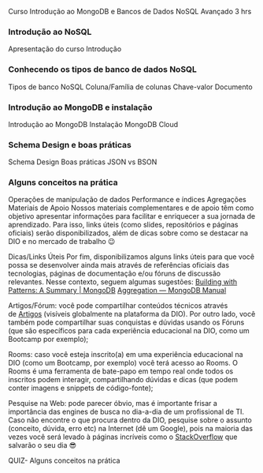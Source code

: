 Curso Introdução ao MongoDB e Bancos de Dados NoSQL
Avançado
3 hrs

### Introdução ao NoSQL
Apresentação do curso
Introdução

### Conhecendo os tipos de banco de dados NoSQL
Tipos de banco NoSQL
Coluna/Família de colunas
Chave-valor
Documento

### Introdução ao MongoDB e instalação
Introdução ao MongoDB
Instalação
MongoDB Cloud

### Schema Design e boas práticas
Schema Design
Boas práticas
JSON vs BSON

### Alguns conceitos na prática
Operações de manipulação de dados
Performance e índices
Agregações
Materiais de Apoio
Nossos materiais complementares e de apoio têm como objetivo apresentar informações para facilitar e enriquecer a sua jornada de aprendizado. Para isso, links úteis (como slides, repositórios e páginas oficiais) serão disponibilizados, além de dicas sobre como se destacar na DIO e no mercado de trabalho 😉

Dicas/Links Úteis
Por fim, disponibilizamos alguns links úteis para que você possa se desenvolver ainda mais através de referências oficiais das tecnologias, páginas de documentação e/ou fóruns de discussão relevantes. Nesse contexto, seguem algumas sugestões:
[Building with Patterns: A Summary | MongoDB](https://www.mongodb.com/blog/post/building-with-patterns-a-summary)
[Aggregation — MongoDB Manual](https://docs.mongodb.com/manual/aggregation/)

Artigos/Fórum: você pode compartilhar conteúdos técnicos através de [Artigos](https://web.dio.me/articles) (visíveis globalmente na plataforma da DIO). Por outro lado, você também pode compartilhar suas conquistas e dúvidas usando os Fóruns (que são específicos para cada experiência educacional na DIO, como um Bootcamp por exemplo);

Rooms: caso você esteja inscrito(a) em uma experiência educacional na DIO (como um Bootcamp, por exemplo) você terá acesso ao Rooms. O Rooms é uma ferramenta de bate-papo em tempo real onde todos os inscritos podem interagir, compartilhando dúvidas e dicas (que podem conter imagens e snippets de código-fonte);

Pesquise na Web: pode parecer óbvio, mas é importante frisar a importância das engines de busca no dia-a-dia de um profissional de TI. Caso não encontre o que procura dentro da DIO, pesquise sobre o assunto (conceito, dúvida, erro etc) na Internet (dê um Google), pois na maioria das vezes você será levado à páginas incríveis como o [StackOverflow](https://stackoverflow.com/) que salvarão o seu dia 😎



QUIZ- Alguns conceitos na prática

